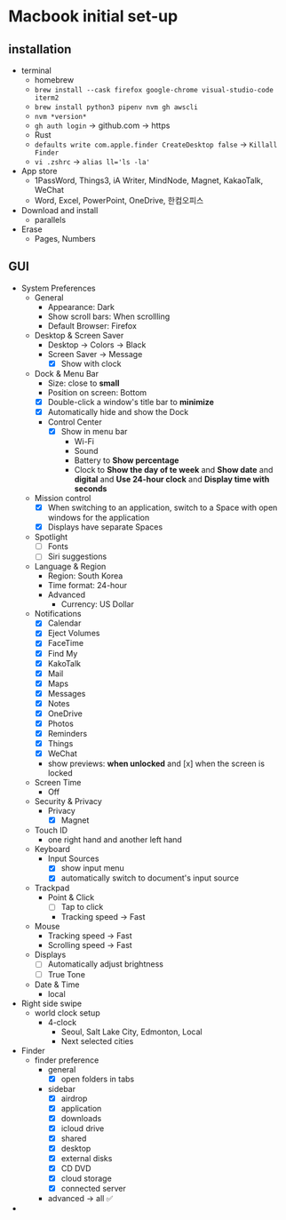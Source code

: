 # Macbook initial set-up

## installation
- terminal
    - homebrew
    - ```brew install --cask firefox google-chrome visual-studio-code iterm2```
    - ```brew install python3 pipenv nvm gh awscli```
    - ```nvm *version*```
    - ```gh auth login``` -> github.com -> https
    - Rust
    - ```defaults write com.apple.finder CreateDesktop false``` -> ```Killall Finder```
    - ```vi .zshrc``` -> ```alias ll='ls -la'```
- App store
    - 1PassWord, Things3, iA Writer, MindNode, Magnet, KakaoTalk, WeChat
    - Word, Excel, PowerPoint, OneDrive, 한컴오피스
- Download and install
    - parallels
- Erase
    - Pages, Numbers

## GUI
- System Preferences
    - General
        - Appearance: Dark
        - Show scroll bars: When scrollling
        - Default Browser: Firefox
    - Desktop & Screen Saver
        - Desktop -> Colors -> Black
        - Screen Saver -> Message
            - [x] Show with clock
    - Dock & Menu Bar
        - Size: close to **small**
        - Position on screen: Bottom
        - [x] Double-click a window's title bar to **minimize**
        - [x] Automatically hide and show the Dock
        - Control Center
            - [x] Show in menu bar
                - Wi-Fi
                - Sound
                - Battery to **Show percentage**
                - Clock to **Show the day of te week** and **Show date** and **digital** and **Use 24-hour clock** and **Display time with seconds**
    - Mission control
        - [x] When switching to an application, switch to a Space with open windows for the application
        - [x] Displays have separate Spaces
    - Spotlight
        - [ ] Fonts
        - [ ] Siri suggestions
    - Language & Region
        - Region: South Korea
        - Time format: 24-hour
        - Advanced
            - Currency: US Dollar
    - Notifications
        - [x] Calendar
        - [x] Eject Volumes
        - [x] FaceTime
        - [x] Find My
        - [x] KakoTalk
        - [x] Mail
        - [x] Maps
        - [x] Messages
        - [x] Notes
        - [x] OneDrive
        - [x] Photos
        - [x] Reminders
        - [x] Things
        - [x] WeChat
        - show previews: **when unlocked** and [x] when the screen is locked
    - Screen Time
        - Off
    - Security & Privacy
        - Privacy
            - [x] Magnet
    - Touch ID
        - one right hand and another left hand
    - Keyboard
        - Input Sources
            - [x] show input menu
            - [x] automatically switch to document's input source
    - Trackpad
        - Point & Click
            - [ ] Tap to click
            - Tracking speed -> Fast
    - Mouse
        - Tracking speed -> Fast
        - Scrolling speed -> Fast
    - Displays
        - [ ] Automatically adjust brightness
        - [ ] True Tone
    - Date & Time
        - local
- Right side swipe
    - world clock setup
        - 4-clock
            - Seoul, Salt Lake City, Edmonton, Local
            - Next selected cities
- Finder
    - finder preference
        - general
            - [x] open folders in tabs
        - sidebar
            - [x] airdrop
            - [x] application
            - [x] downloads
            - [x] icloud drive
            - [x] shared
            - [x] desktop
            - [x] external disks
            - [x] CD DVD
            - [x] cloud storage
            - [x] connected server
        - advanced -> all ✅
- 